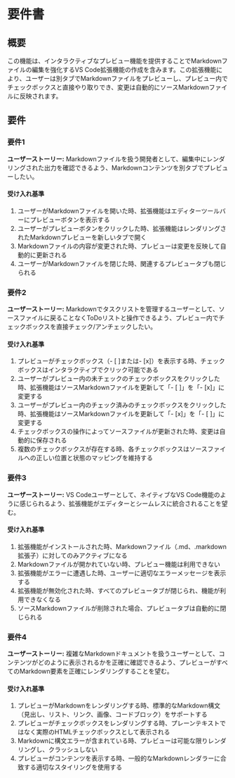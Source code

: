 # 要件書

## 概要

この機能は、インタラクティブなプレビュー機能を提供することでMarkdownファイルの編集を強化するVS Code拡張機能の作成を含みます。この拡張機能により、ユーザーは別タブでMarkdownファイルをプレビューし、プレビュー内でチェックボックスと直接やり取りでき、変更は自動的にソースMarkdownファイルに反映されます。

## 要件

### 要件1

**ユーザーストーリー:** Markdownファイルを扱う開発者として、編集中にレンダリングされた出力を確認できるよう、Markdownコンテンツを別タブでプレビューしたい。

#### 受け入れ基準

1. ユーザーがMarkdownファイルを開いた時、拡張機能はエディターツールバーにプレビューボタンを表示する
2. ユーザーがプレビューボタンをクリックした時、拡張機能はレンダリングされたMarkdownプレビューを新しいタブで開く
3. Markdownファイルの内容が変更された時、プレビューは変更を反映して自動的に更新される
4. ユーザーがMarkdownファイルを閉じた時、関連するプレビュータブも閉じられる

### 要件2

**ユーザーストーリー:** Markdownでタスクリストを管理するユーザーとして、ソースファイルに戻ることなくToDoリストと操作できるよう、プレビュー内でチェックボックスを直接チェック/アンチェックしたい。

#### 受け入れ基準

1. プレビューがチェックボックス（- [ ]または- [x]）を表示する時、チェックボックスはインタラクティブでクリック可能である
2. ユーザーがプレビュー内の未チェックのチェックボックスをクリックした時、拡張機能はソースMarkdownファイルを更新して「- [ ]」を「- [x]」に変更する
3. ユーザーがプレビュー内のチェック済みのチェックボックスをクリックした時、拡張機能はソースMarkdownファイルを更新して「- [x]」を「- [ ]」に変更する
4. チェックボックスの操作によってソースファイルが更新された時、変更は自動的に保存される
5. 複数のチェックボックスが存在する時、各チェックボックスはソースファイルへの正しい位置と状態のマッピングを維持する

### 要件3

**ユーザーストーリー:** VS Codeユーザーとして、ネイティブなVS Code機能のように感じられるよう、拡張機能がエディターとシームレスに統合されることを望む。

#### 受け入れ基準

1. 拡張機能がインストールされた時、Markdownファイル（.md、.markdown拡張子）に対してのみアクティブになる
2. Markdownファイルが開かれていない時、プレビュー機能は利用できない
3. 拡張機能がエラーに遭遇した時、ユーザーに適切なエラーメッセージを表示する
4. 拡張機能が無効化された時、すべてのプレビュータブが閉じられ、機能が利用できなくなる
5. ソースMarkdownファイルが削除された場合、プレビュータブは自動的に閉じられる

### 要件4

**ユーザーストーリー:** 複雑なMarkdownドキュメントを扱うユーザーとして、コンテンツがどのように表示されるかを正確に確認できるよう、プレビューがすべてのMarkdown要素を正確にレンダリングすることを望む。

#### 受け入れ基準

1. プレビューがMarkdownをレンダリングする時、標準的なMarkdown構文（見出し、リスト、リンク、画像、コードブロック）をサポートする
2. プレビューがチェックボックスをレンダリングする時、プレーンテキストではなく実際のHTMLチェックボックスとして表示される
3. Markdownに構文エラーが含まれている時、プレビューは可能な限りレンダリングし、クラッシュしない
4. プレビューがコンテンツを表示する時、一般的なMarkdownレンダラーに合致する適切なスタイリングを使用する